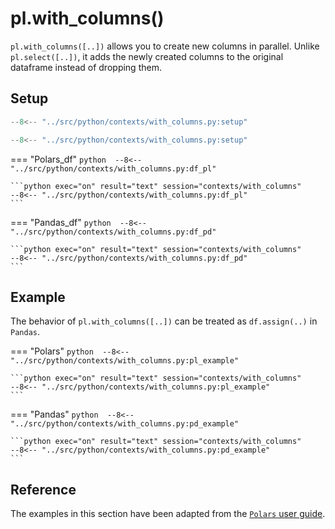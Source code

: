 # pl.with_columns()
`pl.with_columns([..])` allows you to create new columns in parallel. Unlike `pl.select([..])`, it adds the newly created columns to the original dataframe instead of dropping them.

## Setup
```python 
--8<-- "../src/python/contexts/with_columns.py:setup"
```

```python exec="on" session="contexts/with_columns"
--8<-- "../src/python/contexts/with_columns.py:setup"
```

=== "Polars_df"
    ```python 
    --8<-- "../src/python/contexts/with_columns.py:df_pl"
    ```

    ```python exec="on" result="text" session="contexts/with_columns"
    --8<-- "../src/python/contexts/with_columns.py:df_pl"
    ```

=== "Pandas_df"
    ```python 
    --8<-- "../src/python/contexts/with_columns.py:df_pd"
    ```

    ```python exec="on" result="text" session="contexts/with_columns"
    --8<-- "../src/python/contexts/with_columns.py:df_pd"
    ```

## Example
The behavior of `pl.with_columns([..])` can be treated as `df.assign(..)` in `Pandas`.

=== "Polars"
    ```python 
    --8<-- "../src/python/contexts/with_columns.py:pl_example"
    ```

    ```python exec="on" result="text" session="contexts/with_columns"
    --8<-- "../src/python/contexts/with_columns.py:pl_example"
    ```

=== "Pandas"
    ```python 
    --8<-- "../src/python/contexts/with_columns.py:pd_example"
    ```

    ```python exec="on" result="text" session="contexts/with_columns"
    --8<-- "../src/python/contexts/with_columns.py:pd_example"
    ```

## Reference
The examples in this section have been adapted from the [`Polars` user guide](https://pola-rs.github.io/polars/user-guide/concepts/contexts/#select).
